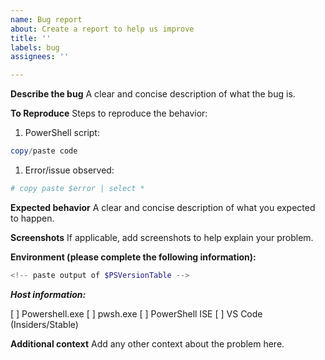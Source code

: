 ```yaml
---
name: Bug report
about: Create a report to help us improve
title: ''
labels: bug
assignees: ''

---
```


<!--
🚨🚨🚨🚨🚨🚨🚨🚨🚨🚨
The more detail you provide, the easier it is for us to help identify and fix the bug
🚨🚨🚨🚨🚨🚨🚨🚨🚨🚨
-->
**Describe the bug**
A clear and concise description of what the bug is.

**To Reproduce**
Steps to reproduce the behavior:
1. PowerShell script:

```powershell
copy/paste code
```

1. Error/issue observed:

```powershell
# copy paste $error | select *
```

**Expected behavior**
A clear and concise description of what you expected to happen.

**Screenshots**
If applicable, add screenshots to help explain your problem.

**Environment (please complete the following information):**

```powershell
<!-- paste output of $PSVersionTable -->
```

***Host information:***

[ ] Powershell.exe
[ ] pwsh.exe
[ ] PowerShell ISE
[ ] VS Code (Insiders/Stable)

<!--
VS Code, please provide output of the following:

& {"### VSCode version: $(code -v)"; "`n### VSCode extensions:`n$(code --list-extensions --show-versions | Out-String)"; "`n### PSES version: $($pseditor.EditorServicesVersion)"; "`n### PowerShell version:`n$($PSVersionTable | Out-String)"}

If you are using VS Code Insiders Edition:

& {"### VSCode version: $(code-insiders -v)"; "`n### VSCode extensions:`n$(code-insiders --list-extensions --show-versions | Out-String)"; "`n### PSES version: $($pseditor.EditorServicesVersion)"; "`n### PowerShell version:`n$($PSVersionTable | Out-String)"}
-->

**Additional context**
Add any other context about the problem here.
